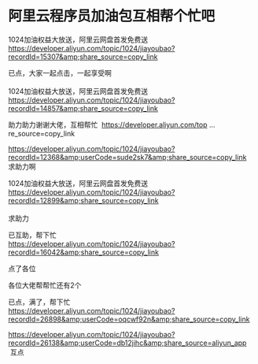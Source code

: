 # 阿里云程序员加油包互相帮个忙吧


1024加油权益大放送，阿里云网盘首发免费送 https://developer.aliyun.com/topic/1024/jiayoubao?recordId=15307&amp;share_source=copy_link

已点，大家一起点击，一起享受啊<br />
<br />
1024加油权益大放送，阿里云网盘首发免费送 https://developer.aliyun.com/topic/1024/jiayoubao?recordId=14857&amp;share_source=copy_link

助力助力谢谢大佬，互相帮忙&nbsp;&nbsp;<a href="https://developer.aliyun.com/topic/1024/jiayoubao?recordId=10426&amp;share_source=copy_link" target="_blank">https://developer.aliyun.com/top ... re_source=copy_link</a>

<a href="https://developer.aliyun.com/topic/1024/jiayoubao?recordId=12368&amp;userCode=sude2sk7&amp;share_source=copy_link" target="_blank">https://developer.aliyun.com/topic/1024/jiayoubao?recordId=12368&amp;userCode=sude2sk7&amp;share_source=copy_link</a><br />
求助力啊

1024加油权益大放送，阿里云网盘首发免费送 https://developer.aliyun.com/topic/1024/jiayoubao?recordId=12899&amp;share_source=copy_link<br />
<br />
求助力

已互助，帮下忙<br />
https://developer.aliyun.com/topic/1024/jiayoubao?recordId=16042&amp;share_source=copy_link

点了各位

各位大佬帮帮忙还有2个

已点，满了，帮下忙<br />
https://developer.aliyun.com/topic/1024/jiayoubao?recordId=26898&amp;userCode=oqcwf92n&amp;share_source=copy_link

https://developer.aliyun.com/topic/1024/jiayoubao?recordId=26138&amp;userCode=db12jihc&amp;share_source=aliyun_app&nbsp; &nbsp;互点
